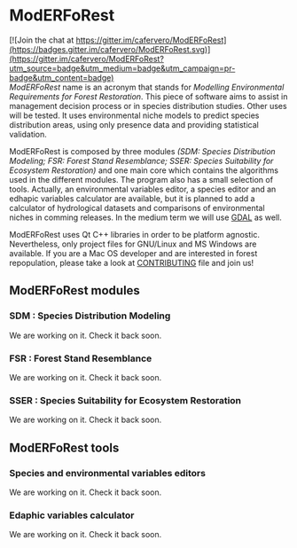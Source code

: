 # ModERFoRest

[![Join the chat at https://gitter.im/cafervero/ModERFoRest](https://badges.gitter.im/cafervero/ModERFoRest.svg)](https://gitter.im/cafervero/ModERFoRest?utm_source=badge&utm_medium=badge&utm_campaign=pr-badge&utm_content=badge)  
<em>ModERFoRest</em> name is an acronym that stands for <em>Modelling Environmental Requirements for Forest Restoration</em>. This piece of software aims to assist in management decision process or in species distribution studies. Other uses will be tested. It uses environmental niche models to predict species distribution areas, using only presence data and providing statistical validation.

ModERFoRest is composed by three modules <em>(SDM: Species Distribution Modeling; FSR: Forest Stand Resemblance; SSER: Species Suitability for Ecosystem Restoration)</em> and one main core which contains the algorithms used in the different modules. The program also has a small selection of tools. Actually, an environmental variables editor, a species editor and an edhapic variables calculator are available, but it is planned to add a calculator of hydrological datasets and comparisons of environmental niches in comming releases. In the medium term we will use <a href="http://www.gdal.org/">GDAL</a> as well.

ModERFoRest uses Qt C++ libraries in order to be platform agnostic. Nevertheless, only project files for GNU/Linux and MS Windows are available. If you are a Mac OS developer and are interested in forest repopulation, please take a look at [CONTRIBUTING](CONTRIBUTING.md) file and join us!

## ModERFoRest modules
### SDM : Species Distribution Modeling
We are working on it. Check it back soon.

### FSR : Forest Stand Resemblance
We are working on it. Check it back soon.

### SSER : Species Suitability for Ecosystem Restoration
We are working on it. Check it back soon.


## ModERFoRest tools
### Species and environmental variables editors
We are working on it. Check it back soon.

### Edaphic variables calculator
We are working on it. Check it back soon.



